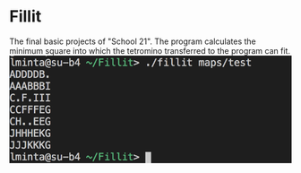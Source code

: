 # Fillit
The final basic projects of "School 21". The program calculates the minimum square into which the tetromino transferred to the program can fit.
<img src="https://github.com/Aldarius/Fillit/blob/master/example.png?raw=false">
